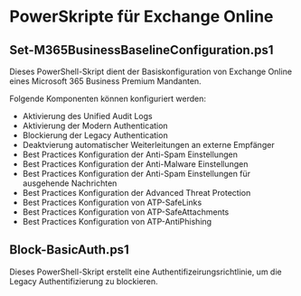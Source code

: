 # PowerSkripte für Exchange Online

## Set-M365BusinessBaselineConfiguration.ps1

Dieses PowerShell-Skript dient der Basiskonfiguration von Exchange Online eines Microsoft 365 Business Premium Mandanten. 

Folgende Komponenten können konfiguriert werden:

- Aktivierung des Unified Audit Logs
- Aktivierung der Modern Authentication
- Blockierung der Legacy Authentication
- Deaktvierung automatischer Weiterleitungen an externe Empfänger
- Best Practices Konfiguration der Anti-Spam Einstellungen
- Best Practices Konfiguration der Anti-Malware Einstellungen
- Best Practices Konfiguration der Anti-Spam Einstellungen für ausgehende Nachrichten
- Best Practices Konfiguration der Advanced Threat Protection
- Best Practices Konfiguration von ATP-SafeLinks
- Best Practices Konfiguration von ATP-SafeAttachments
- Best Practices Konfiguration von ATP-AntiPhishing

## Block-BasicAuth.ps1

Dieses PowerShell-Skript erstellt eine Authentifizeirungsrichtlinie, um die Legacy Authentifizierung zu blockieren.

